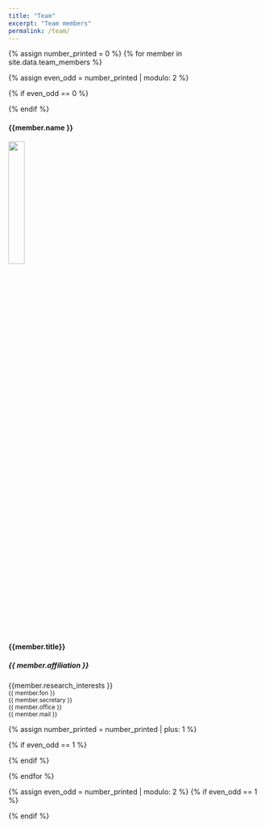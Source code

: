 ```yaml
---
title: "Team"
excerpt: "Team members"
permalink: /team/
---
```

{% assign number_printed = 0 %}
{% for member in site.data.team_members %}

{% assign even_odd = number_printed | modulo: 2 %}

{% if even_odd == 0 %}


<div class="row">
{% endif %}
<div class="col-sm-6 clearfix">
    <h4><b>{{member.name }}</b></h4>
  <a href="{{ site.url }}{{ site.baseurl }}/pages/Team/Fiebach">
    <img src="{{ site.url }}{{ site.baseurl }}/images/teampic/{{ member.photo }}" class="img-responsive center-block" width="25%" border-radius= 30px>
    </a>
  <br>
    <h4>{{member.title}}</h4>
    <h5>{{ member.affiliation }}</h5>
    {{member.research_interests }}
    <br>
    <small>{{ member.fon }}</small>
    <br>
    <small>{{ member.secretary }}</small>
    <br>
    <small>{{ member.office }}</small>
    <br>
    <small>{{ member.mail }}</small>
</div>



{% assign number_printed = number_printed | plus: 1 %}

{% if even_odd == 1 %}
</div>
{% endif %}

{% endfor %}

{% assign even_odd = number_printed | modulo: 2 %}
{% if even_odd == 1 %}
</div>
{% endif %}
